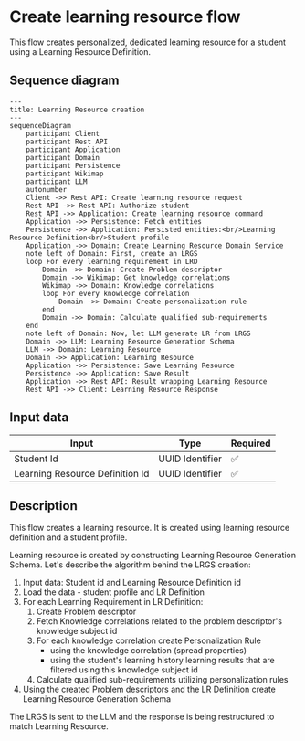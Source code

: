 # Create learning resource flow

This flow creates personalized, dedicated learning resource for a student using a Learning Resource Definition.

## Sequence diagram

```mermaid
---
title: Learning Resource creation
---
sequenceDiagram
    participant Client
    participant Rest API
    participant Application
    participant Domain
    participant Persistence
    participant Wikimap
    participant LLM
    autonumber
    Client ->> Rest API: Create learning resource request
    Rest API ->> Rest API: Authorize student
    Rest API ->> Application: Create learning resource command
    Application ->> Persistence: Fetch entities
    Persistence ->> Application: Persisted entities:<br/>Learning Resource Definition<br/>Student profile
    Application ->> Domain: Create Learning Resource Domain Service
    note left of Domain: First, create an LRGS
    loop For every learning requirement in LRD
        Domain ->> Domain: Create Problem descriptor
        Domain ->> Wikimap: Get knowledge correlations
        Wikimap ->> Domain: Knowledge correlations
        loop For every knowledge correlation
            Domain ->> Domain: Create personalization rule
        end
        Domain ->> Domain: Calculate qualified sub-requirements
    end
    note left of Domain: Now, let LLM generate LR from LRGS
    Domain ->> LLM: Learning Resource Generation Schema
    LLM ->> Domain: Learning Resource
    Domain ->> Application: Learning Resource
    Application ->> Persistence: Save Learning Resource
    Persistence ->> Application: Save Result
    Application ->> Rest API: Result wrapping Learning Resource
    Rest API ->> Client: Learning Resource Response

```

## Input data

| Input                           | Type            | Required |
|---------------------------------|-----------------|----------|
| Student Id                      | UUID Identifier | ✅        |
| Learning Resource Definition Id | UUID Identifier | ✅        |

## Description

This flow creates a learning resource. It is created using learning resource definition and a student profile.

Learning resource is created by constructing Learning Resource Generation Schema.
Let's describe the algorithm behind the LRGS creation:

1. Input data: Student id and Learning Resource Definition id
2. Load the data - student profile and LR Definition
3. For each Learning Requirement in LR Definition:
    1. Create Problem descriptor
    2. Fetch Knowledge correlations related to the problem descriptor's knowledge subject id
    3. For each knowledge correlation create Personalization Rule
        - using the knowledge correlation (spread properties)
        - using the student's learning history learning results that are filtered using this knowledge subject id
    4. Calculate qualified sub-requirements utilizing personalization rules
4. Using the created Problem descriptors and the LR Definition create Learning Resource Generation Schema

The LRGS is sent to the LLM and the response is being restructured to match Learning Resource.
